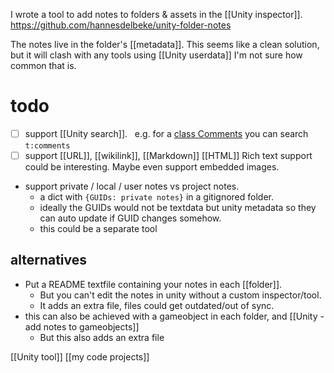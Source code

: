 I wrote a tool to add notes to folders & assets in the [[Unity inspector]].
https://github.com/hannesdelbeke/unity-folder-notes

The notes live in the folder's [[metadata]].
This seems like a clean solution, but it will clash with any tools using [[Unity userdata]]
I'm not sure how common that is.

# todo
- [ ] support [[Unity search]].  
      e.g. for a [class Comments](https://gist.github.com/kurtdekker/e63690a1bfe9515d40d3f09a1470daba) you can search `t:comments`
- [ ] support [[URL]], [[wikilink]], [[Markdown]] [[HTML]]
      Rich text support could be interesting. 
      Maybe even support embedded images.
- support private / local / user notes vs project notes.
	- a dict with `{GUIDs: private notes}` in a gitignored folder.
	- ideally the GUIDs would not be textdata but unity metadata so they can auto update if GUID changes somehow.
	- this could be a separate tool
## alternatives
- Put a README textfile containing your notes in each [[folder]]. 
	- But you can't edit the notes in unity without a custom inspector/tool.
	- It adds an extra file, files could get outdated/out of sync.
- this can also be achieved with a gameobject in each folder, and [[Unity - add notes to gameobjects]]
	- But this also adds an extra file

[[Unity tool]]
[[my code projects]]